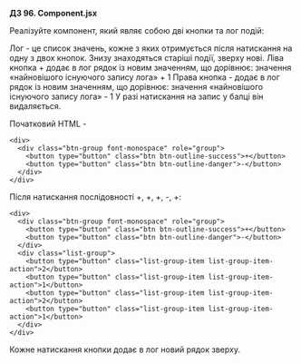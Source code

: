 **ДЗ 96. Component.jsx**

Реалізуйте компонент, який являє собою дві кнопки та лог подій:

Лог - це список значень, кожне з яких отримується після натискання на одну з двох кнопок. Знизу знаходяться старіші події, зверху нові.
Ліва кнопка + додає в лог рядок із новим значенням, що дорівнює: значення «найновішого існуючого запису лога» + 1
Права кнопка - додає в лог рядок із новим значенням, що дорівнює: значення «найновішого існуючого запису лога» - 1
У разі натискання на запис у балці він видаляється.

Початковий HTML - 

```
<div>
  <div class="btn-group font-monospace" role="group">
    <button type="button" class="btn btn-outline-success">+</button>
    <button type="button" class="btn btn-outline-danger">-</button>
  </div>
</div>
```

Після натискання послідовності  +, +, +, -, +: 
```
<div>
  <div class="btn-group font-monospace" role="group">
    <button type="button" class="btn btn-outline-success">+</button>
    <button type="button" class="btn btn-outline-danger">-</button>
  </div>
  <div class="list-group">
    <button type="button" class="list-group-item list-group-item-action">2</button>
    <button type="button" class="list-group-item list-group-item-action">1</button>
    <button type="button" class="list-group-item list-group-item-action">2</button>
    <button type="button" class="list-group-item list-group-item-action">1</button>
  </div>
</div>
```
Кожне натискання кнопки додає в лог новий рядок зверху.

